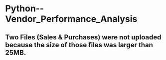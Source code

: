 # Python-- Vendor_Performance_Analysis
## Two Files (Sales & Purchases) were not uploaded because the size of those files was larger than 25MB.
